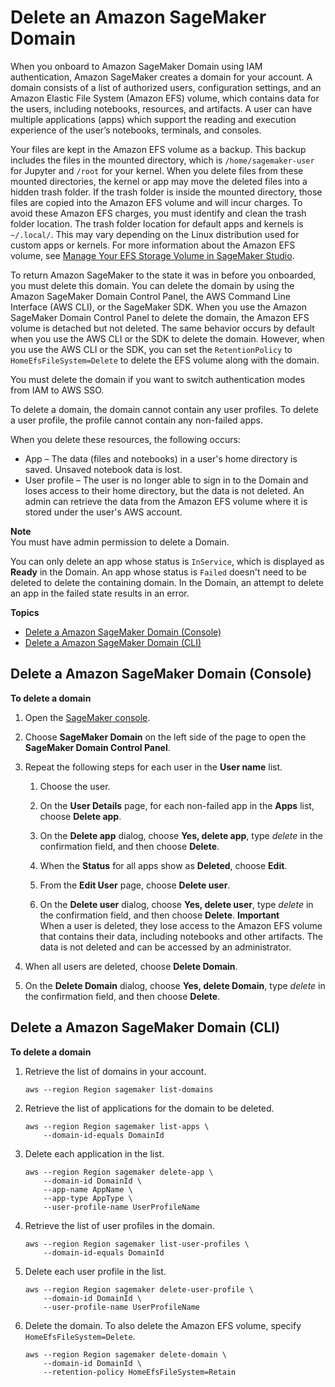 # Delete an Amazon SageMaker Domain<a name="gs-studio-delete-domain"></a>

When you onboard to Amazon SageMaker Domain using IAM authentication, Amazon SageMaker creates a domain for your account\. A domain consists of a list of authorized users, configuration settings, and an Amazon Elastic File System \(Amazon EFS\) volume, which contains data for the users, including notebooks, resources, and artifacts\. A user can have multiple applications \(apps\) which support the reading and execution experience of the user’s notebooks, terminals, and consoles\. 

Your files are kept in the Amazon EFS volume as a backup\. This backup includes the files in the mounted directory, which is `/home/sagemaker-user` for Jupyter and `/root` for your kernel\. When you delete files from these mounted directories, the kernel or app may move the deleted files into a hidden trash folder\. If the trash folder is inside the mounted directory, those files are copied into the Amazon EFS volume and will incur charges\. To avoid these Amazon EFS charges, you must identify and clean the trash folder location\. The trash folder location for default apps and kernels is `~/.local/`\. This may vary depending on the Linux distribution used for custom apps or kernels\. For more information about the Amazon EFS volume, see [Manage Your EFS Storage Volume in SageMaker Studio](studio-tasks-manage-storage.md)\.

To return Amazon SageMaker to the state it was in before you onboarded, you must delete this domain\. You can delete the domain by using the Amazon SageMaker Domain Control Panel, the AWS Command Line Interface \(AWS CLI\), or the SageMaker SDK\. When you use the Amazon SageMaker Domain Control Panel to delete the domain, the Amazon EFS volume is detached but not deleted\. The same behavior occurs by default when you use the AWS CLI or the SDK to delete the domain\. However, when you use the AWS CLI or the SDK, you can set the `RetentionPolicy` to `HomeEfsFileSystem=Delete` to delete the EFS volume along with the domain\.

You must delete the domain if you want to switch authentication modes from IAM to AWS SSO\.

To delete a domain, the domain cannot contain any user profiles\. To delete a user profile, the profile cannot contain any non\-failed apps\.

When you delete these resources, the following occurs:
+ App – The data \(files and notebooks\) in a user's home directory is saved\. Unsaved notebook data is lost\.
+ User profile – The user is no longer able to sign in to the Domain and loses access to their home directory, but the data is not deleted\. An admin can retrieve the data from the Amazon EFS volume where it is stored under the user's AWS account\.

**Note**  
You must have admin permission to delete a Domain\.

You can only delete an app whose status is `InService`, which is displayed as **Ready** in the Domain\. An app whose status is `Failed` doesn't need to be deleted to delete the containing domain\. In the Domain, an attempt to delete an app in the failed state results in an error\.

**Topics**
+ [Delete a Amazon SageMaker Domain \(Console\)](#gs-studio-delete-domain-studio)
+ [Delete a Amazon SageMaker Domain \(CLI\)](#gs-studio-delete-domain-cli)

## Delete a Amazon SageMaker Domain \(Console\)<a name="gs-studio-delete-domain-studio"></a>

**To delete a domain**

1. Open the [SageMaker console](https://console.aws.amazon.com/sagemaker/)\.

1. Choose **SageMaker Domain** on the left side of the page to open the **SageMaker Domain Control Panel**\.

1. Repeat the following steps for each user in the **User name** list\.

   1. Choose the user\.

   1. On the **User Details** page, for each non\-failed app in the **Apps** list, choose **Delete app**\.

   1. On the **Delete app** dialog, choose **Yes, delete app**, type *delete* in the confirmation field, and then choose **Delete**\.

   1. When the **Status** for all apps show as **Deleted**, choose **Edit**\.

   1. From the **Edit User** page, choose **Delete user**\.

   1. On the **Delete user** dialog, choose **Yes, delete user**, type *delete* in the confirmation field, and then choose **Delete**\.
**Important**  
When a user is deleted, they lose access to the Amazon EFS volume that contains their data, including notebooks and other artifacts\. The data is not deleted and can be accessed by an administrator\.

1. When all users are deleted, choose **Delete Domain**\.

1. On the **Delete Domain** dialog, choose **Yes, delete Domain**, type *delete* in the confirmation field, and then choose **Delete**\.

## Delete a Amazon SageMaker Domain \(CLI\)<a name="gs-studio-delete-domain-cli"></a>

**To delete a domain**

1. Retrieve the list of domains in your account\.

   ```
   aws --region Region sagemaker list-domains
   ```

1. Retrieve the list of applications for the domain to be deleted\.

   ```
   aws --region Region sagemaker list-apps \
       --domain-id-equals DomainId
   ```

1. Delete each application in the list\.

   ```
   aws --region Region sagemaker delete-app \
       --domain-id DomainId \
       --app-name AppName \
       --app-type AppType \
       --user-profile-name UserProfileName
   ```

1. Retrieve the list of user profiles in the domain\.

   ```
   aws --region Region sagemaker list-user-profiles \
       --domain-id-equals DomainId
   ```

1. Delete each user profile in the list\.

   ```
   aws --region Region sagemaker delete-user-profile \
       --domain-id DomainId \
       --user-profile-name UserProfileName
   ```

1. Delete the domain\. To also delete the Amazon EFS volume, specify `HomeEfsFileSystem=Delete`\.

   ```
   aws --region Region sagemaker delete-domain \
       --domain-id DomainId \
       --retention-policy HomeEfsFileSystem=Retain
   ```